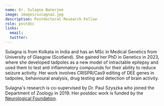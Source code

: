 ```yaml
---
name: Dr. Sulagna Banerjee
image: images/sulagna2.jpg
description: Postdoctoral Research Fellow
role: postdoc
links:
  email: 
  twitter: 
---
```


Sulagna is from Kolkata in India and has an MSc in Medical Genetics from University of Glasgow (Scotland). She gained her PhD in Genetics in 2023, where she developed tadpoles as a new model of intractable epilepsy and used them to test anti inflammatory compounds for their ability to reduce seizure activity. Her work involves CRISPR/Cas9 editing of DEE genes in tadpoles, behavioural analysis, drug testing and detection of brain activity.

Sulagna's research is co-supervised by Dr. Paul Szyszka who joined the Department of Zoology in 2019. Her postdoc work is funded by the [Neurological Foundation](https://neurological.org.nz/). 



